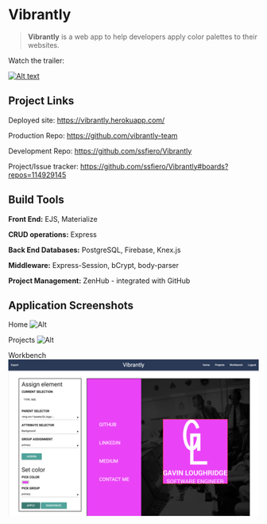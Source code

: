 # Vibrantly

> **Vibrantly** is a web app to help developers apply color palettes to their websites.

Watch the trailer:

[![Alt text](https://img.youtube.com/vi/aXxiMttL05k/0.jpg)](https://www.youtube.com/watch?v=aXxiMttL05k)


## Project Links

Deployed site: https://vibrantly.herokuapp.com/

Production Repo: https://github.com/vibrantly-team

Development Repo: https://github.com/ssfiero/Vibrantly

Project/Issue tracker: https://github.com/ssfiero/Vibrantly#boards?repos=114929145


## Build Tools

**Front End:** EJS, Materialize

**CRUD operations:** Express

**Back End Databases:** PostgreSQL, Firebase, Knex.js

**Middleware:** Express-Session, bCrypt, body-parser

**Project Management:** ZenHub - integrated with GitHub

## Application Screenshots

Home
![Alt](/public/v1.png)

Projects
![Alt](/public/v2.png)

Workbench
![Alt](/public/v3.png)
